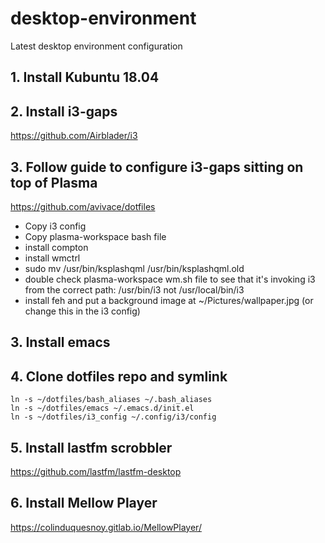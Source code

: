 # desktop-environment
Latest desktop environment configuration

## 1. Install Kubuntu 18.04

## 2. Install i3-gaps
 https://github.com/Airblader/i3

## 3. Follow guide to configure i3-gaps sitting on top of Plasma
   https://github.com/avivace/dotfiles
 - Copy i3 config
 - Copy plasma-workspace bash file
 - install compton
 - install wmctrl
 - sudo mv /usr/bin/ksplashqml /usr/bin/ksplashqml.old
 - double check plasma-workspace wm.sh file to see that it's invoking i3 from the correct path:  /usr/bin/i3 not /usr/local/bin/i3
 - install feh and put a background image at ~/Pictures/wallpaper.jpg (or change this in the i3 config)

## 3. Install emacs

## 4. Clone dotfiles repo and symlink
    ln -s ~/dotfiles/bash_aliases ~/.bash_aliases
    ln -s ~/dotfiles/emacs ~/.emacs.d/init.el
    ln -s ~/dotfiles/i3_config ~/.config/i3/config

## 5. Install lastfm scrobbler
   https://github.com/lastfm/lastfm-desktop

## 6. Install Mellow Player
   https://colinduquesnoy.gitlab.io/MellowPlayer/
